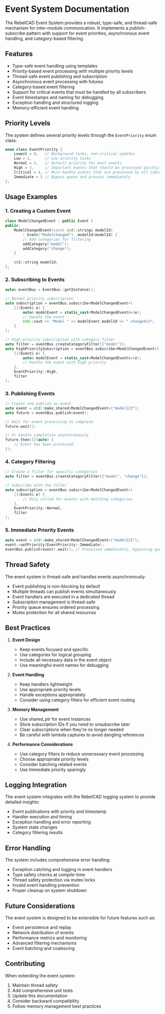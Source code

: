 # Event System Documentation

The RebelCAD Event System provides a robust, type-safe, and thread-safe mechanism for inter-module communication. It implements a publish-subscribe pattern with support for event priorities, asynchronous event handling, and category-based filtering.

## Features

- Type-safe event handling using templates
- Priority-based event processing with multiple priority levels
- Thread-safe event publishing and subscription
- Asynchronous event processing with futures
- Category-based event filtering
- Support for critical events that must be handled by all subscribers
- Event timestamps and naming for debugging
- Exception handling and structured logging
- Memory-efficient event handling

## Priority Levels

The system defines several priority levels through the `EventPriority` enum class:

```cpp
enum class EventPriority {
    Lowest = 0,   // Background tasks, non-critical updates
    Low = 1,      // Low priority tasks
    Normal = 2,   // Default priority for most events
    High = 3,     // Important events that should be processed quickly
    Critical = 4, // Must-handle events that are processed by all subscribers
    Immediate = 5 // Bypass queue and process immediately
};
```

## Usage Examples

### 1. Creating a Custom Event

```cpp
class ModelChangedEvent : public Event {
public:
    ModelChangedEvent(const std::string& modelId) 
        : Event("ModelChanged"), modelId(modelId) {
        // Add categories for filtering
        addCategory("model");
        addCategory("change");
    }
    
    std::string modelId;
};
```

### 2. Subscribing to Events

```cpp
auto& eventBus = EventBus::getInstance();

// Normal priority subscription
auto subscription = eventBus.subscribe<ModelChangedEvent>(
    [](Event& e) {
        auto& modelEvent = static_cast<ModelChangedEvent&>(e);
        // Handle the event
        std::cout << "Model " << modelEvent.modelId << " changed\n";
    }
);

// High priority subscription with category filter
auto filter = eventBus.createCategoryFilter({"model"});
auto highPrioritySubscription = eventBus.subscribe<ModelChangedEvent>(
    [](Event& e) {
        auto& modelEvent = static_cast<ModelChangedEvent&>(e);
        // Handle the event with high priority
    },
    EventPriority::High,
    filter
);
```

### 3. Publishing Events

```cpp
// Create and publish an event
auto event = std::make_shared<ModelChangedEvent>("model123");
auto future = eventBus.publish(event);

// Wait for event processing to complete
future.wait();

// Or handle completion asynchronously
future.then([](auto) {
    // Event has been processed
});
```

### 4. Category Filtering

```cpp
// Create a filter for specific categories
auto filter = eventBus.createCategoryFilter({"model", "change"});

// Subscribe with the filter
auto subscription = eventBus.subscribe<ModelChangedEvent>(
    [](Event& e) {
        // Only called for events with matching categories
    },
    EventPriority::Normal,
    filter
);
```

### 5. Immediate Priority Events

```cpp
auto event = std::make_shared<ModelChangedEvent>("model123");
event->setPriority(EventPriority::Immediate);
eventBus.publish(event).wait(); // Processed immediately, bypassing queue
```

## Thread Safety

The event system is thread-safe and handles events asynchronously:

- Event publishing is non-blocking by default
- Multiple threads can publish events simultaneously
- Event handlers are executed in a dedicated thread
- Subscription management is thread-safe
- Priority queue ensures ordered processing
- Mutex protection for all shared resources

## Best Practices

1. **Event Design**
   - Keep events focused and specific
   - Use categories for logical grouping
   - Include all necessary data in the event object
   - Use meaningful event names for debugging

2. **Event Handling**
   - Keep handlers lightweight
   - Use appropriate priority levels
   - Handle exceptions appropriately
   - Consider using category filters for efficient event routing

3. **Memory Management**
   - Use shared_ptr for event instances
   - Store subscription IDs if you need to unsubscribe later
   - Clear subscriptions when they're no longer needed
   - Be careful with lambda captures to avoid dangling references

4. **Performance Considerations**
   - Use category filters to reduce unnecessary event processing
   - Choose appropriate priority levels
   - Consider batching related events
   - Use Immediate priority sparingly

## Logging Integration

The event system integrates with the RebelCAD logging system to provide detailed insights:

- Event publications with priority and timestamp
- Handler execution and timing
- Exception handling and error reporting
- System state changes
- Category filtering results

## Error Handling

The system includes comprehensive error handling:

- Exception catching and logging in event handlers
- Type safety checks at compile-time
- Thread safety protection via mutex locks
- Invalid event handling prevention
- Proper cleanup on system shutdown

## Future Considerations

The event system is designed to be extensible for future features such as:
- Event persistence and replay
- Network distribution of events
- Performance metrics and monitoring
- Advanced filtering mechanisms
- Event batching and coalescing

## Contributing

When extending the event system:
1. Maintain thread safety
2. Add comprehensive unit tests
3. Update this documentation
4. Consider backward compatibility
5. Follow memory management best practices
